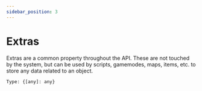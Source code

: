 ```yaml
---
sidebar_position: 3
---
```


# Extras

Extras are a common property throughout the API. These are not touched by the system, but can be used by scripts, gamemodes, maps, items, etc. to store any data related to an object.

`Type: {[any]: any}`